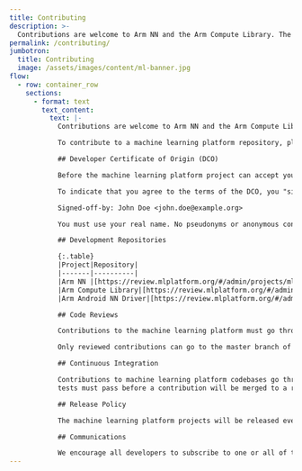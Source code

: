 ```yaml
---
title: Contributing
description: >-
  Contributions are welcome to Arm NN and the Arm Compute Library. The projects are licensed under the MIT license and all accepted contributions must have the same license.
permalink: /contributing/
jumbotron:
  title: Contributing
  image: /assets/images/content/ml-banner.jpg
flow:
  - row: container_row
    sections:
      - format: text
        text_content:
          text: |-
            Contributions are welcome to Arm NN and the Arm Compute Library. The projects are licensed under the [MIT license](https://spdx.org/licenses/MIT.html) and all accepted contributions must have the same license.

            To contribute to a machine learning platform repository, please put a change request on [review.mlplatform.org](https://review.mlplatform.org/). (Please do not make pull requests on the GitHub repositories.)

            ## Developer Certificate of Origin (DCO)

            Before the machine learning platform project can accept your contribution, you must certify its origin and give us your permission.  To manage this process we use the Developer Certificate of Origin (DCO) V1.1 ([https://developercertificate.org/](https://developercertificate.org/))

            To indicate that you agree to the terms of the DCO, you "sign off" your contribution by adding a line with your name and e-mail address to every git commit message:

            Signed-off-by: John Doe <john.doe@example.org>

            You must use your real name. No pseudonyms or anonymous contributions are accepted.

            ## Development Repositories

            {:.table}
            |Project|Repository|
            |-------|----------|
            |Arm NN	|[https://review.mlplatform.org/#/admin/projects/ml/armnn](https://review.mlplatform.org/#/admin/projects/ml/armnn)|
            |Arm Compute Library|[https://review.mlplatform.org/#/admin/projects/ml/ComputeLibrary](https://review.mlplatform.org/#/admin/projects/ml/ComputeLibrary)|
            |Arm Android NN Driver|[https://review.mlplatform.org/#/admin/projects/ml/android-nn-driver](https://review.mlplatform.org/#/admin/projects/ml/android-nn-driver)|

            ## Code Reviews

            Contributions to the machine learning platform must go through code review. Code reviews are performed through the [mlplatform.org Gerrit server](https://review.mlplatform.org/). Contributors must sign up to this server with their GitHub account credentials.

            Only reviewed contributions can go to the master branch of any of the machine learning platform repositories.

            ## Continuous Integration

            Contributions to machine learning platform codebases go through testing at the Arm CI system. All unit, integration and regression
            tests must pass before a contribution will be merged to a repository’s master branch.

            ## Release Policy

            The machine learning platform projects will be released every three months in February, May, August and November, see [Releases](/releases/) for details of the latest updates.

            ## Communications

            We encourage all developers to subscribe to one or all of the [machine learning platform mailing lists](/mailing-lists-and-irc/).
---
```


